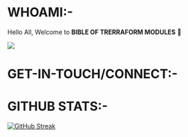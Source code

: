 # WHOAMI:-

Hello All, Welcome to __BIBLE OF TRERRAFORM MODULES__ 👋

![](https://komarev.com/ghpvc/?username=TheAxAFactor&style=for-the-badge&color=green)

# GET-IN-TOUCH/CONNECT:-


# GITHUB STATS:-

[![GitHub Streak](http://github-readme-streak-stats.herokuapp.com?user=TheAxAFactor&theme=dark)](https://git.io/streak-stats)


<!---
- 👋 Hi, I’m @TheAxAFactor
- 👀 I’m interested in ...
- 🌱 I’m currently learning ...
- 💞️ I’m looking to collaborate on ...
- 📫 How to reach me ...

--->

<!---
TheAxAFactor/TheAxAFactor is a ✨ special ✨ repository because its `README.md` (this file) appears on your GitHub profile.
You can click the Preview link to take a look at your changes.
--->
